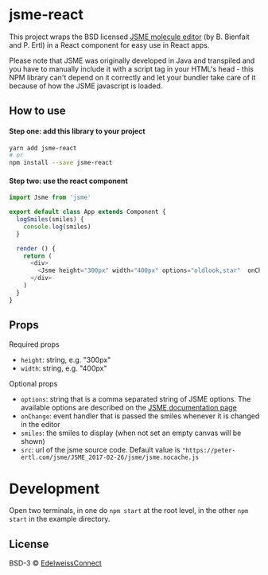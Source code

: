 # jsme-react

This project wraps the BSD licensed [JSME molecule editor](https://peter-ertl.com/jsme/) (by B. Bienfait and P. Ertl) in a React component for easy use in React apps.

Please note that JSME was originally developed in Java and transpiled and you have to manually include it with a script tag in your HTML's head - this NPM library can't depend on it correctly and let your bundler take care of it because of how the JSME javascript is loaded.

## How to use

#### Step one: add this library to your project

```bash
yarn add jsme-react
# or
npm install --save jsme-react
```

#### Step two: use the react component

```javascript
import Jsme from 'jsme'

export default class App extends Component {
  logSmiles(smiles) {
    console.log(smiles)
  }

  render () {
    return (
      <div>
        <Jsme height="300px" width="400px" options="oldlook,star"  onChange={this.logSmiles}/>
      </div>
    )
  }
}
```

## Props

Required props

* `height`: string, e.g. "300px"
* `width`: string, e.g. "400px"

Optional props
* `options`: string that is a comma separated string of JSME options. The available options are described on the [JSME documentation page](https://peter-ertl.com/jsme/JSME_2017-02-26/doc.html#JSME_API)
* `onChange`: event handler that is passed the smiles whenever it is changed in the editor
* `smiles`: the smiles to display (when not set an empty canvas will be shown)
* `src`: url of the jsme source code. Default value is `"https://peter-ertl.com/jsme/JSME_2017-02-26/jsme/jsme.nocache.js`


# Development

Open two terminals, in one do `npm start` at the root level, in the other `npm start` in the example directory.


## License

BSD-3 © [EdelweissConnect](https://github.com/douglasconnect)
